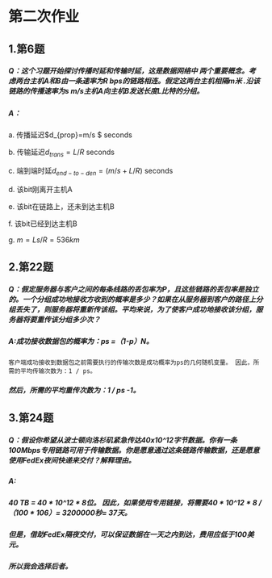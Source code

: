 # 第二次作业

## 1.第6题

##### Q：这个习题开始探讨传播时延和传输时延，这是数据网络中 两个重要概念。考虑两台主机A和B由一条速率为R bps的链路相连。假定这两台主机相隔m米 .沿该链路的传播速率为s m/s主机A向主机B发送长度L比特的分组。

##### A：

 a.	传播延迟$d_{prop}=m/s $  seconds

 b.	传输延迟$d_{trans}=L/R$  seconds

 c.	端到端时延$d_{end-to-den}=(m/s+L/R)$  seconds

 d.	该bit刚离开主机A

 e.	该bit在链路上，还未到达主机B

 f.	该bit已经到达主机B

 g.	$m=Ls/R=536km$


## 2.第22题

##### Q：假定服务器与客户之间的每条线路的丢包率为P，且这些链路的丢包率是独立的。一个分组成功地接收方收到的概率是多少？如果在从服务器到客户的路径上分组丢失了，则服务器将重新传该组。平均来说，为了使客户成功地接收该分组，服务器将要重传该分组多少次？

##### A:成功接收数据包的概率为：ps =（1-p）N。
	客户端成功接收到数据包之前需要执行的传输次数是成功概率为ps的几何随机变量。 因此，所需的平均传输次数为：1 / ps。 

##### 	然后，所需的平均重传次数为：1 / ps -1。



## 3.第24题

##### Q：假设你希望从波士顿向洛杉矶紧急传达40x10^12字节数据。你有一条100Mbps专用链路可用于传输数据。你是愿意通过这条链路传输数据，还是愿意使用FedEx夜间快递来交付？解释理由。

##### A:

##### 	40 TB = 40 * 10^12 * 8位。 因此，如果使用专用链接，将需要40 * 10^12 * 8 /（100 * 106）= 3200000秒= 37天。 

##### 	但是，借助FedEx隔夜交付，可以保证数据在一天之内到达，费用应低于100美元。

##### 	所以我会选择后者。